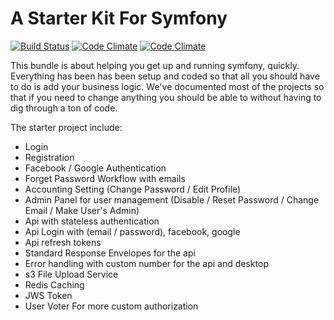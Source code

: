A Starter Kit For Symfony
============
[![Build Status](https://travis-ci.org/phptuts/starterkitforsymfony.svg?branch=master)](https://travis-ci.org/phptuts/starterkitforsymfony) [![Code Climate](https://codeclimate.com/github/phptuts/starterkitforsymfony/badges/gpa.svg)](https://codeclimate.com/github/phptuts/starterkitforsymfony) [![Code Climate](https://codeclimate.com/github/phptuts/starterkitforsymfony/badges/coverage.svg)](https://codeclimate.com/github/phptuts/starterkitforsymfony)

This bundle is about helping you get up and running symfony, quickly.  Everything has been has been setup and coded so that all you should have to do is add your business logic. We've documented most of the projects so that if you need to change anything you should be able to without having to dig through a ton of code.  

The starter project include:

* Login
* Registration
* Facebook / Google Authentication
* Forget Password Workflow with emails
* Accounting Setting (Change Password / Edit Profile)
* Admin Panel for user management (Disable / Reset Password / Change Email / Make User's Admin)
* Api with stateless authentication
* Api Login with (email / password), facebook, google
* Api refresh tokens
* Standard Response Envelopes for the api
* Error handling with custom number for the api and desktop
* s3 File Upload Service
* Redis Caching
* JWS Token 
* User Voter For more custom authorization
